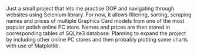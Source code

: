 Just a small project that lets me practise OOP and navigating through websites using Selenium library. For now, it allows filtering, sorting, scraping names and prices of multiple Graphics Card models from one of the most popular polish online PC store. Names and prices are then stored in corresponding tables of SQLite3 database. Planning to expand the project by including other online PC stores and then probably plotting some charts with use of Matplotlib.